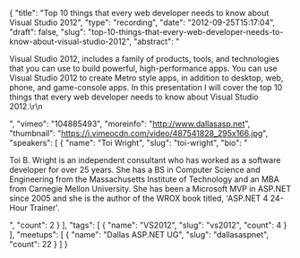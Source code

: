 {
  "title": "Top 10 things that every web developer needs to know about Visual Studio 2012",
  "type": "recording",
  "date": "2012-09-25T15:17:04",
  "draft": false,
  "slug": "top-10-things-that-every-web-developer-needs-to-know-about-visual-studio-2012",
  "abstract": "<p>Visual Studio 2012, includes a family of products, tools, and technologies that you can use to build powerful, high-performance apps. You can use Visual Studio 2012 to create Metro style apps, in addition to desktop, web, phone, and game-console apps. In this presentation I will cover the top 10 things that every web developer needs to know about Visual Studio 2012.\r\n</p>",
  "vimeo": "104885493",
  "moreinfo": "http://www.dallasasp.net",
  "thumbnail": "https://i.vimeocdn.com/video/487541828_295x166.jpg",
  "speakers": [
    {
      "name": "Toi Wright",
      "slug": "toi-wright",
      "bio": "<p>Toi B. Wright is an independent consultant who has worked as a software developer for over 25 years. She has a BS in Computer Science and Engineering from the Massachusetts Institute of Technology and an MBA from Carnegie Mellon University. She has been a Microsoft MVP in ASP.NET since 2005 and she is the author of the WROX book titled, 'ASP.NET 4 24-Hour Trainer'. </p>",
      "count": 2
    }
  ],
  "tags": [
    {
      "name": "VS2012",
      "slug": "vs2012",
      "count": 4
    }
  ],
  "meetups": [
    {
      "name": "Dallas ASP.NET UG",
      "slug": "dallasaspnet",
      "count": 22
    }
  ]
}